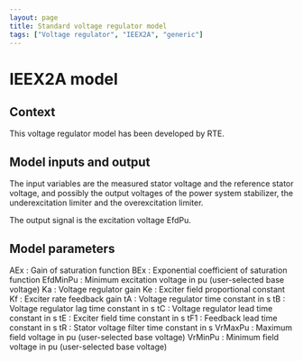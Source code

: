 ```yaml
---
layout: page
title: Standard voltage regulator model
tags: ["Voltage regulator", "IEEX2A", "generic"]
---
```

# IEEX2A model

## Context

This voltage regulator model has been developed by RTE.

## Model inputs and output

The input variables are the measured stator voltage and the reference stator voltage, and possibly the output voltages of the power system stabilizer, the underexcitation limiter and the overexcitation limiter.

The output signal is the excitation voltage EfdPu.

## Model parameters

AEx : Gain of saturation function
BEx : Exponential coefficient of saturation function
EfdMinPu : Minimum excitation voltage in pu (user-selected base voltage)
Ka : Voltage regulator gain
Ke : Exciter field proportional constant
Kf : Exciter rate feedback gain
tA : Voltage regulator time constant in s
tB : Voltage regulator lag time constant in s
tC : Voltage regulator lead time constant in s
tE : Exciter field time constant in s
tF1 : Feedback lead time constant in s
tR : Stator voltage filter time constant in s
VrMaxPu : Maximum field voltage in pu (user-selected base voltage)
VrMinPu : Minimum field voltage in pu (user-selected base voltage)
